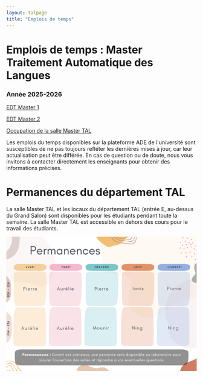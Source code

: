 ```yaml
---
layout: talpage
title: "Emplois de temps"
---
```



<div class="row p-5">
	<div class="col-10">


<h1>Emplois de temps : Master Traitement Automatique des Langues</h1>

<h3>Année 2025-2026</h3>


<a class="btn btn-outline-primary mt-5 mx-5 w-25 font-weight-bold" href="edt-M1TAL.html">EDT Master 1</a>

<a type="button" class="btn btn-outline-success mt-5 mx-5 w-25 font-weight-bold" href="edt-M2TAL.html">EDT Master 2</a>

<a class="btn btn-outline-secondary mt-5 mx-5 w-25 font-weight-bold" href="edt-SalleMasterTAL.html">Occupation de la salle Master TAL</a>

<p class="m-5"> </p>

<p>Les emplois du temps disponibles sur la plateforme ADE de l'université sont susceptibles de ne pas toujours refléter les dernières mises à jour, car leur actualisation peut être différée. En cas de question ou de doute, nous vous invitons à contacter directement les enseignants pour obtenir des informations précises.</p>


<h1>Permanences du département TAL</h1>

<p>
La salle Master TAL et les locaux du département TAL (entrée E, au-dessus du Grand Salon) sont disponibles pour les étudiants pendant toute la semaine. La salle Master TAL est accessible en dehors des cours pour le travail des étudiants.
</p>

<img src="/assets/fichiers/Permanences.png" alt="Permanences 2025-2026" class="w-50">


</div>

</div>
